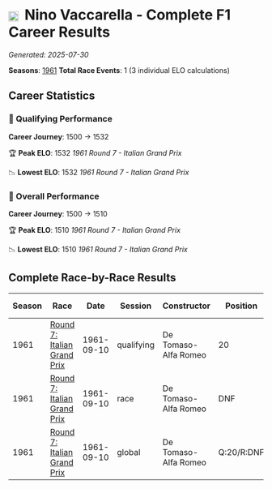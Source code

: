 # <img src="https://upload.wikimedia.org/wikipedia/commons/0/03/Flag_of_Italy.svg" alt="Italy" width="20" height="auto" style="vertical-align: middle; margin-right: 5px;" onerror="this.outerHTML='🇮🇹'; this.style.marginRight='5px';"/> Nino Vaccarella - Complete F1 Career Results

*Generated: 2025-07-30*

**Seasons**: [1961](../results/1961-season-report.md)
**Total Race Events**: 1 (3 individual ELO calculations)

## Career Statistics

### 🏁 Qualifying Performance
**Career Journey**: 1500 → 1532

🏆 **Peak ELO**: 1532
   *1961 Round 7 - Italian Grand Prix*

📉 **Lowest ELO**: 1532
   *1961 Round 7 - Italian Grand Prix*

### 🌟 Overall Performance
**Career Journey**: 1500 → 1510

🏆 **Peak ELO**: 1510
   *1961 Round 7 - Italian Grand Prix*

📉 **Lowest ELO**: 1510
   *1961 Round 7 - Italian Grand Prix*


## Complete Race-by-Race Results

| Season | Race | Date | Session | Constructor | Position | Starting ELO | ELO Change | Final ELO | Teammate |
|--------|------|------|---------|-------------|----------|--------------|------------|-----------|----------|
| 1961 | [Round 7: Italian Grand Prix](../results/1961-season-report.md#round-7-italian-grand-prix) | 1961-09-10 | qualifying | De Tomaso-Alfa Romeo | 20 | 1500 | +32 | 1532 | <img src="https://upload.wikimedia.org/wikipedia/commons/0/03/Flag_of_Italy.svg" alt="Italy" width="20" height="auto" style="vertical-align: middle; margin-right: 5px;" onerror="this.outerHTML='🇮🇹'; this.style.marginRight='5px';"/> Roberto Bussinello |
| 1961 | [Round 7: Italian Grand Prix](../results/1961-season-report.md#round-7-italian-grand-prix) | 1961-09-10 | race | De Tomaso-Alfa Romeo | DNF | 1500 | N/A | 1500 | <img src="https://upload.wikimedia.org/wikipedia/commons/0/03/Flag_of_Italy.svg" alt="Italy" width="20" height="auto" style="vertical-align: middle; margin-right: 5px;" onerror="this.outerHTML='🇮🇹'; this.style.marginRight='5px';"/> Roberto Bussinello |
| 1961 | [Round 7: Italian Grand Prix](../results/1961-season-report.md#round-7-italian-grand-prix) | 1961-09-10 | global | De Tomaso-Alfa Romeo | Q:20/R:DNF | 1500 | +10 | 1510 | <img src="https://upload.wikimedia.org/wikipedia/commons/0/03/Flag_of_Italy.svg" alt="Italy" width="20" height="auto" style="vertical-align: middle; margin-right: 5px;" onerror="this.outerHTML='🇮🇹'; this.style.marginRight='5px';"/> Roberto Bussinello |
